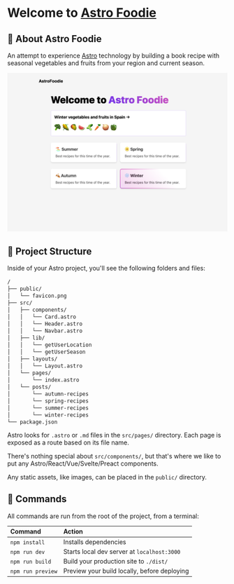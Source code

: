# Welcome to [Astro Foodie](https://astro-foodie.vercel.app/)

## 🥦 About Astro Foodie
An attempt to experience [Astro](https://astro.build) technology by building a book recipe with seasonal vegetables and fruits from your region and current season.

![basics](/public/images/AstroFoodie.png)


## 🚀 Project Structure

Inside of your Astro project, you'll see the following folders and files:

```
/
├── public/
│   └── favicon.png
├── src/
│   ├── components/
│   │   └── Card.astro
│   │   └── Header.astro
│   │   └── Navbar.astro
│   ├── lib/
│   │   └── getUserLocation
│   │   └── getUserSeason
│   ├── layouts/
│   │   └── Layout.astro
│   └── pages/
│       └── index.astro
│   └── posts/
│       └── autumn-recipes
│       └── spring-recipes
│       └── summer-recipes
│       └── winter-recipes
└── package.json
```

Astro looks for `.astro` or `.md` files in the `src/pages/` directory. Each page is exposed as a route based on its file name.

There's nothing special about `src/components/`, but that's where we like to put any Astro/React/Vue/Svelte/Preact components.

Any static assets, like images, can be placed in the `public/` directory.

## 🧞 Commands

All commands are run from the root of the project, from a terminal:

| Command                | Action                                             |
| :--------------------- | :------------------------------------------------- |
| `npm install`          | Installs dependencies                              |
| `npm run dev`          | Starts local dev server at `localhost:3000`        |
| `npm run build`        | Build your production site to `./dist/`            |
| `npm run preview`      | Preview your build locally, before deploying       |

